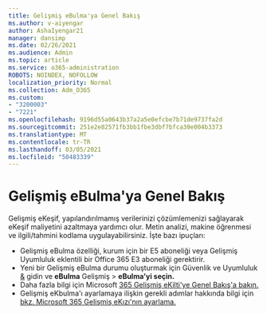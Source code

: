 ```yaml
---
title: Gelişmiş eBulma'ya Genel Bakış
ms.author: v-aiyengar
author: AshaIyengar21
manager: dansimp
ms.date: 02/26/2021
ms.audience: Admin
ms.topic: article
ms.service: o365-administration
ROBOTS: NOINDEX, NOFOLLOW
localization_priority: Normal
ms.collection: Adm_O365
ms.custom:
- "3200003"
- "7221"
ms.openlocfilehash: 9196d55a0643b37a2a5e0efcbe7b71de9737fa2d
ms.sourcegitcommit: 251e2e82571fb3bb1fbe3dbf7bfca30e004b3373
ms.translationtype: MT
ms.contentlocale: tr-TR
ms.lasthandoff: 03/05/2021
ms.locfileid: "50483339"
---
```

# <a name="overview-of-advanced-ediscovery"></a>Gelişmiş eBulma'ya Genel Bakış

Gelişmiş eKeşif, yapılandırılmamış verilerinizi çözümlemenizi sağlayarak eKeşif maliyetini azaltmaya yardımcı olur. Metin analizi, makine öğrenmesi ve ilgili/tahmini kodlama uygulayabilirsiniz. İşte bazı ipuçları:

- Gelişmiş eBulma özelliği, kurum için bir E5 aboneliği veya Gelişmiş Uyumluluk eklentili bir Office 365 E3 aboneliği gerektirir.
- Yeni bir Gelişmiş eBulma durumu oluşturmak için Güvenlik ve Uyumluluk [&](https://go.microsoft.com/fwlink/p/?linkid=2077143) gidin ve **eBulma** Gelişmiş  >  **eBulma'yi seçin.**
- Daha fazla bilgi için Microsoft [365 Gelişmiş eKilti'ye Genel Bakış'a bakın.](https://go.microsoft.com/fwlink/?linkid=2101588)
- Gelişmiş eKbulma'ı ayarlamaya ilişkin gerekli adımlar hakkında bilgi için [bkz. Microsoft 365 Gelişmiş eKızı'nın ayarlama.](https://go.microsoft.com/fwlink/?linkid=2122672)